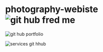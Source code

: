 # photography-webiste![git hub fred me](https://user-images.githubusercontent.com/109189609/184534512-da143552-67e4-4169-b445-6825ccd7728b.png)


![git hub portfolio](https://user-images.githubusercontent.com/109189609/184534623-e0cb6b69-4449-4d70-b8a8-e6c8551ac766.png)


![services git hhub](https://user-images.githubusercontent.com/109189609/184534634-8b47f271-e790-48cd-9ad7-0da9d87f3e48.png)
